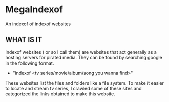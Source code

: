 # MegaIndexof

An indexof of indexof websites

## WHAT IS IT

Indexof websites ( or so I call them) are websites that act generally as a hosting servers for pirated media. They can be found by searching
google in the following format.

- "indexof <tv series/movie/album/song you wanna find>"

These websites list the files and folders like a file system.
To make it easier to locate and stream tv series, I crawled some of these sites and categorized the links obtained to make this website.
